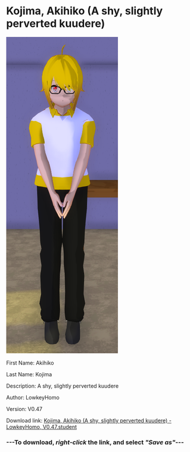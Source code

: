 # Kojima, Akihiko (A shy, slightly perverted kuudere)

<img src="https://raw.githubusercontent.com/Arbiter1223/Daigaku-Gurashi-Custom-Students/master/Students/Files/Kojima%2C%20Akihiko%20(A%20shy%2C%20slightly%20perverted%20kuudere).png" title="Kojima, Akihiko (A shy, slightly perverted kuudere) - LowkeyHomo, V0.47">

First Name: Akihiko

Last Name: Kojima

Description: A shy, slightly perverted kuudere

Author: LowkeyHomo

Version: V0.47

Download link: <a href="https://raw.githubusercontent.com/Arbiter1223/Daigaku-Gurashi-Custom-Students/master/Students/Files/Kojima%2C%20Akihiko%20(A%20shy%2C%20slightly%20perverted%20kuudere)%20-%20LowkeyHomo%2C%20V0.47.student">Kojima, Akihiko (A shy, slightly perverted kuudere) - LowkeyHomo, V0.47.student</a>

### ---**To download, _right-click_ the link, and select _"Save as"_**---
